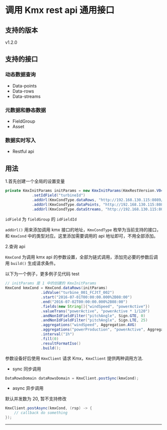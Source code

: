 # 调用 Kmx rest api 通用接口

## 支持的版本

v1.2.0

## 支持的接口

### 动态数据查询

- Data-points
- Data-rows
- Data-streams

### 元数据和静态数据

- FieldGroup
- Asset

### 数据实时写入

- Restful api

## 用法

1.首先创建一个全局的设置变量

```java
private KmxInitParams initParams = new KmxInitParams(KmxRestVersion.V040)
            .setIdField("turbineId")
            .addUrl(KmxCondType.dataRows, "http://192.168.130.115:8089/data-service/v4/data-rows")
            .addUrl(KmxCondType.dataPoints, "http://192.168.130.115:8089/data-service/v4/data-points")
            .addUrl(KmxCondType.dataStreams, "http://192.168.130.115:8089/data-service/v4/data-streams");
```

`idField` 为 `fieldGroup` 的 `idFieldId`

`addUrl()` 用来添加调用 kmx 接口的地址，`KmxCondType` 枚举为当前支持的接口，和 `KmxCond` 中的类型对应。这里添加需要调用的 api 地址即可，不用全部添加。

2.查询 api

`KmxCond` 为调用 kmx api 的参数设置，全部为链式调用，添加完必要的参数后调用 `build()` 生成请求条件。

以下为一个例子，更多例子见代码 test

```java
// initParams 是 1 中的创建的 KmxInitParams
KmxCond kmxCond = KmxCond.dataRows(initParams)
                .idValue("turbine_001_FCJtT_002")
                .start("2016-07-01T00:00:00.000%2B08:00")
                .end("2016-07-02T00:00:00.000%2B08:00")
                .fields(new String[]{"windSpeed", "powerActive"})
                .valueTrans("powerActive", "powerActive * 1/120")
                .andNonIdFieldFilter("pitchAngle", Sign.GTE, 0)
                .andNonIdFieldFilter("pitchAngle", Sign.LTE, 25)
                .aggregations("windSpeed", Aggregation.AVG)
                .aggregations("powerProduction", "powerActive", Aggregation.AVG)
                .interval("1h")
                .fill(0)
                .resultFormatIso()
                .build();
```

参数设备好后使用 `KmxClient` 请求 Kmx，`KmxClient` 提供两种调用方法. 

- sync 同步调用

```java
DataRowsDomain dataRowsDomain = KmxClient.postSync(kmxCond);
```

- async 异步调用

默认并发数为 20, 暂不支持修改

```java
KmxClient.postAsync(kmxCond, (rsp) -> {
    // callback do something
});
```

---


